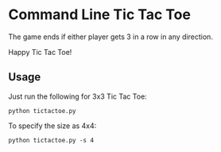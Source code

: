 # Command Line Tic Tac Toe

The game ends if either player gets 3​ in a row in any direction.

Happy Tic Tac Toe!

## Usage

Just run the following for 3x3 Tic Tac Toe:
```
python tictactoe.py
```

To specify the size as 4x4:
```
python tictactoe.py -s 4
```
